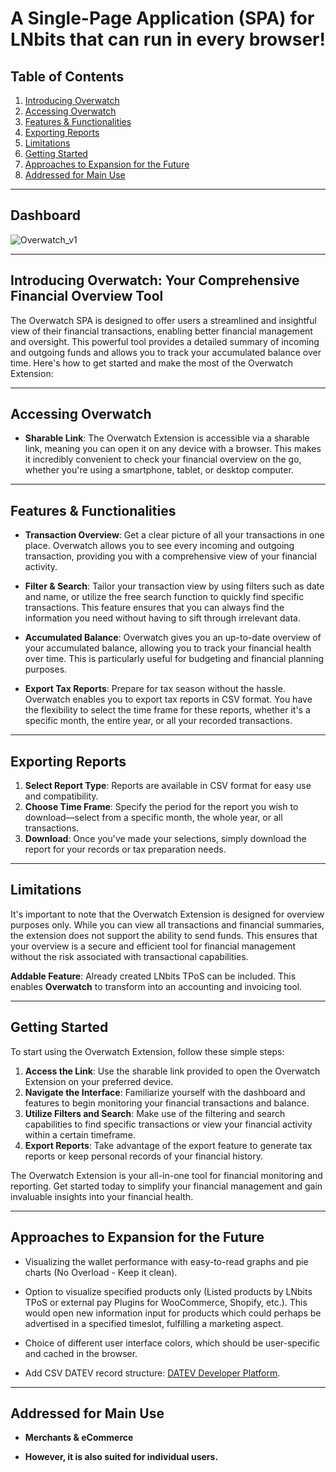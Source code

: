# A Single-Page Application (SPA) for LNbits that can run in every browser!

## Table of Contents

1. [Introducing Overwatch](#introducing-overwatch)
2. [Accessing Overwatch](#accessing-overwatch)
3. [Features & Functionalities](#features--functionalities)
4. [Exporting Reports](#exporting-reports)
5. [Limitations](#limitations)
6. [Getting Started](#getting-started)
7. [Approaches to Expansion for the Future](#approaches-to-expansion-for-the-future)
8. [Addressed for Main Use](#addressed-for-main-use)

---

## Dashboard

![Overwatch_v1](https://github.com/DoktorShift/Overwatch/assets/106493492/4566dddb-d06e-4f71-8f95-878587baf490)

---

## Introducing Overwatch: Your Comprehensive Financial Overview Tool

The Overwatch SPA is designed to offer users a streamlined and insightful view of their financial transactions, enabling better financial management and oversight. This powerful tool provides a detailed summary of incoming and outgoing funds and allows you to track your accumulated balance over time. Here's how to get started and make the most of the Overwatch Extension:

---

## Accessing Overwatch

- **Sharable Link**: The Overwatch Extension is accessible via a sharable link, meaning you can open it on any device with a browser. This makes it incredibly convenient to check your financial overview on the go, whether you're using a smartphone, tablet, or desktop computer.

---

## Features & Functionalities

- **Transaction Overview**: Get a clear picture of all your transactions in one place. Overwatch allows you to see every incoming and outgoing transaction, providing you with a comprehensive view of your financial activity.

- **Filter & Search**: Tailor your transaction view by using filters such as date and name, or utilize the free search function to quickly find specific transactions. This feature ensures that you can always find the information you need without having to sift through irrelevant data.

- **Accumulated Balance**: Overwatch gives you an up-to-date overview of your accumulated balance, allowing you to track your financial health over time. This is particularly useful for budgeting and financial planning purposes.

- **Export Tax Reports**: Prepare for tax season without the hassle. Overwatch enables you to export tax reports in CSV format. You have the flexibility to select the time frame for these reports, whether it's a specific month, the entire year, or all your recorded transactions.

---

## Exporting Reports

1. **Select Report Type**: Reports are available in CSV format for easy use and compatibility.
2. **Choose Time Frame**: Specify the period for the report you wish to download—select from a specific month, the whole year, or all transactions.
3. **Download**: Once you've made your selections, simply download the report for your records or tax preparation needs.

---

## Limitations

It's important to note that the Overwatch Extension is designed for overview purposes only. While you can view all transactions and financial summaries, the extension does not support the ability to send funds. This ensures that your overview is a secure and efficient tool for financial management without the risk associated with transactional capabilities.

**Addable Feature**:
Already created LNbits TPoS can be included. This enables **Overwatch** to transform into an accounting and invoicing tool.

---

## Getting Started

To start using the Overwatch Extension, follow these simple steps:

1. **Access the Link**: Use the sharable link provided to open the Overwatch Extension on your preferred device.
2. **Navigate the Interface**: Familiarize yourself with the dashboard and features to begin monitoring your financial transactions and balance.
3. **Utilize Filters and Search**: Make use of the filtering and search capabilities to find specific transactions or view your financial activity within a certain timeframe.
4. **Export Reports**: Take advantage of the export feature to generate tax reports or keep personal records of your financial history.

The Overwatch Extension is your all-in-one tool for financial monitoring and reporting. Get started today to simplify your financial management and gain invaluable insights into your financial health.

---

## Approaches to Expansion for the Future

- Visualizing the wallet performance with easy-to-read graphs and pie charts (No Overload - Keep it clean).

- Option to visualize specified products only (Listed products by LNbits TPoS or external pay Plugins for WooCommerce, Shopify, etc.). This would open new information input for products which could perhaps be advertised in a specified timeslot, fulfilling a marketing aspect.

- Choice of different user interface colors, which should be user-specific and cached in the browser.

- Add CSV DATEV record structure: [DATEV Developer Platform](https://developer.datev.de/datev/platform/en/dtvf).

---

## Addressed for Main Use

- **Merchants & eCommerce**

- **However, it is also suited for individual users.**
